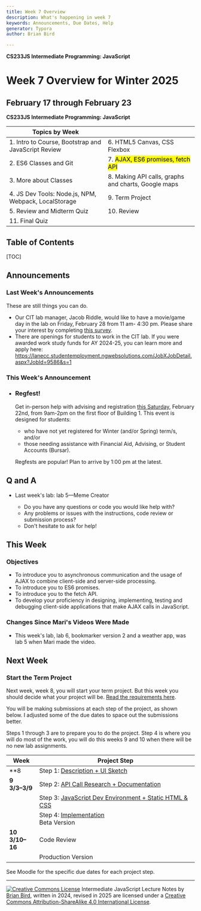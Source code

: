 ```yaml
---
title: Week 7 Overview
description: What's happening in week 7
keywords: Announcements, Due Dates, Help
generator: Typora
author: Brian Bird

---
```


**CS233JS Intermediate Programming: JavaScript**

<h1>Week 7 Overview for Winter 2025</h1>

<h2>February 17 through February 23</h2>

**CS233JS Intermediate Programming: JavaScript**

| Topics by Week                                       |                                                     |
| ---------------------------------------------------- | --------------------------------------------------- |
| 1. Intro to Course, Bootstrap and JavaScript Review  | 6. HTML5 Canvas, CSS Flexbox                        |
| 2. ES6 Classes and Git                               | 7. <mark>AJAX, ES6 promises, fetch API</mark>       |
| 3. More about Classes                                | 8. Making API calls, graphs and charts, Google maps |
| 4. JS Dev Tools: Node.js, NPM, Webpack, LocalStorage | 9. Term Project                                     |
| 5. Review and Midterm Quiz                           | 10. Review                                          |
| 11. Final Quiz                                       |                                                     |

<h2>Table of Contents</h2>

[TOC]

## Announcements

### Last Week's Announcements

These are still things you can do.

- Our CIT lab manager, Jacob Riddle, would like to have a movie/game day in the lab on Friday, February 28 from 11 am- 4:30 pm. Please share your interest by completing [this survey](https://docs.google.com/forms/d/e/1FAIpQLSeHS7OqR-gNMZnzU8EVZFsU_8qwEzT8YcbBLJlREReCd_x47A/viewform).
- There are openings for students to work in the CIT lab.  If you were awarded work study funds for AY 2024-25, you can learn more and apply here: https://lanecc.studentemployment.ngwebsolutions.com/JobXJobDetail.aspx?JobId=9586&s=1

### This Week's Announcement

- ### Regfest!

  Get in-person help with advising and registration <u>this Saturday</u>, February 22nd, from 9am-2pm on the first floor of Building 1. This event is designed for students:

  - who have not yet registered for Winter (and/or Spring) term/s, and/or
  - those needing assistance with Financial Aid, Advising, or Student Accounts (Bursar).  

  Regfests are popular! Plan to arrive by 1:00 pm at the latest. 

## Q and A

- Last week's lab: lab 5&mdash;Meme Creator

  - Do you have any questions or code you would like help with?
  - Any problems or issues with the instructions, code review or submission process?
  - Don't hesitate to ask for help!

  

## This Week

### Objectives

- To introduce you to asynchronous communication and the usage of AJAX to combine client-side and server-side processing.
- To introduce you to ES6 promises.
- To introduce you to the fetch API.
- To develop your proficiency in designing, implementing, testing and debugging client-side applications that make AJAX calls in JavaScript.

### Changes Since Mari's Videos Were Made

- This week's lab, lab 6, bookmarker version 2 and a weather app, was lab 5 when Mari made the video.

  

## Next Week

### Start the Term Project

Next week, week 8, you will start your term project. But this week you should decide what your project will be. [Read the requirements here](../Labs/TermProject/CS233JS_ProjectRequirements.html).

You will be making submissions at each step of the project, as shown below. I adjusted some of the due dates to space out the submissions better.

Steps 1 through 3 are to prepare you to do the project. Step 4 is where you will do most of the work, you will do this weeks 9 and 10 when there will be no new lab assignments.

| Week                      | Project Step                                                 |
| ------------------------- | ------------------------------------------------------------ |
| **8                       | Step 1: [Description + UI Sketch](../Labs/TermProject/CS233JS_ProjectInstructions.html#proposal-description--ui-mockup) |
| **9<br />3/3&ndash;3/9**  | Step 2: [API Call Research + Documentation](../Labs/TermProject/CS233JS_ProjectInstructions.html#api-call-research--documentation) |
|                           | Step 3: [JavaScript Dev Environment + Static HTML & CSS](../Labs/TermProject/CS233JS_ProjectInstructions.html#dev-environment--html--css) |
|                           | Step 4: [Implementation](../Labs/TermProject/CS233JS_ProjectInstructions.html#production-version)<br />Beta Version |
| **10<br />3/10&ndash;16** | Code Review                                                  |
|                           | Production Version                                           |

See Moodle for the specific due dates for each project step.



---

[![Creative Commons License](https://i.creativecommons.org/l/by-sa/4.0/88x31.png)](http://creativecommons.org/licenses/by-sa/4.0/) Intermediate JavaScript Lecture Notes by [Brian Bird](https://profbird.dev), written in 2024, revised in <time>2025</time> are licensed under a [Creative Commons Attribution-ShareAlike 4.0 International License](http://creativecommons.org/licenses/by-sa/4.0/). 